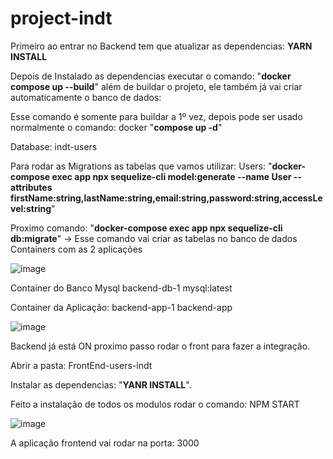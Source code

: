 # project-indt

Primeiro ao entrar no Backend tem que atualizar as dependencias: **YARN INSTALL**

Depois de Instalado as dependencias executar o comando: "**docker compose up --build**" além de buildar o projeto, ele também já vai criar automaticamente o banco de dados: 

Esse comando é somente para buildar a 1º vez, depois pode ser usado normalmente o comando: docker "**compose up -d**"

Database: indt-users

Para rodar as Migrations as tabelas que vamos utilizar: Users: "**docker-compose exec app npx sequelize-cli model:generate --name User --attributes firstName:string,lastName:string,email:string,password:string,accessLevel:string**"

Proximo comando: "**docker-compose exec app npx sequelize-cli db:migrate**" -> Esse comando vai criar as tabelas no banco de dados
Containers com as 2 aplicações 

![image](https://github.com/arlansonic/project-indt/assets/33867391/01415ee3-6235-4fe7-bd67-f2a0418bfc20)

Container do Banco Mysql
backend-db-1
mysql:latest

Container da Aplicação: 
backend-app-1
backend-app

![image](https://github.com/arlansonic/project-indt/assets/33867391/75234945-f6ce-4b0c-ad88-fbdbc2fe6ec0)

Backend já está ON proximo passo rodar o front para fazer a integração. 

Abrir a pasta: FrontEnd-users-indt

Instalar as dependencias: "**YANR INSTALL**". 

Feito a instalação de todos os modulos rodar o comando: NPM START

![image](https://github.com/arlansonic/project-indt/assets/33867391/dbffbeed-2f0f-402b-8e6c-f5b3f5d9e0fb)

A aplicação frontend vai rodar na porta: 3000



